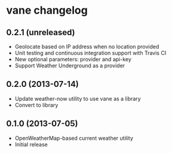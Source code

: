 vane changelog
==============

## 0.2.1 (unreleased)
* Geolocate based on IP address when no location provided
* Unit testing and continuous integration support with Travis CI
* New optional parameters: provider and api-key
* Support Weather Underground as a provider

## 0.2.0 (2013-07-14)
* Update weather-now utility to use vane as a library
* Convert to library

## 0.1.0 (2013-07-05)
* OpenWeatherMap-based current weather utility
* Initial release
